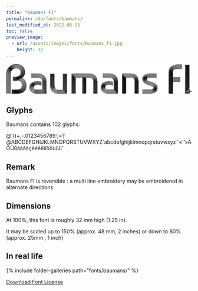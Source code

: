 ```yaml
---
title: "Baumans FI"
permalink: /da/fonts/baumans/
last_modified_at: 2022-05-25
toc: false
preview_image:
  - url: /assets/images/fonts/baumans_fi.jpg
    height: 32
---
```

![Baumans](/assets/images/fonts/baumans_fi.jpg)

## Glyphs

Baumans contains  102 glyphs:

	
@'()+,-.0123456789:;=?@ABCDEFGHIJKLMNOPQRSTUVWXYZ`abcdefghijklmnopqrstuvwxyz¨«´’»ÄÖÜßàáâäçèéêëîïôöùûüˆ
 
## Remark

Baumans FI is reversible : a multi line embroidery  may be  embroidered in alternate directions

## Dimensions

At 100%, this font is roughly 32 mm high (1.25 in).

It may be scaled up to 150% (approx. 48 mm, 2 inches) or down to 80% (approx. 25mm , 1 inch)


## In real life

{% include folder-galleries path="fonts/baumans/" %}

[Download Font License](https://github.com/inkstitch/inkstitch/tree/main/fonts/baumans_FI/LICENSE)

